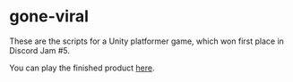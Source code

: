 # gone-viral
These are the scripts for a Unity platformer game, which won first place in Discord Jam #5.

You can play the finished product [here](https://kalechipps.itch.io/gone-viral).
